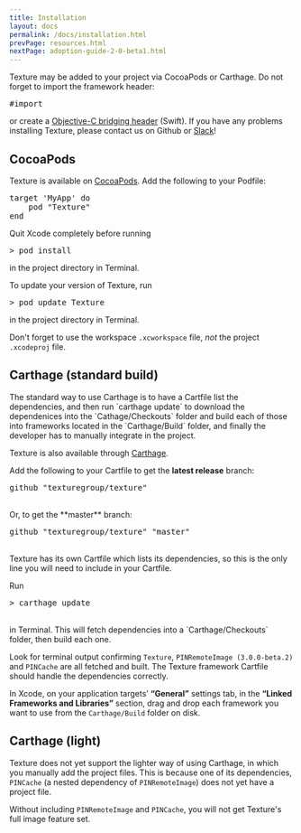 ```yaml
---
title: Installation
layout: docs
permalink: /docs/installation.html
prevPage: resources.html
nextPage: adoption-guide-2-0-beta1.html
---
```


Texture may be added to your project via CocoaPods or Carthage. Do not forget to import the framework header:

<div class = "highlight-group">
<div class = "code">
<pre lang="objc" class="objcCode">
#import <AsyncDisplayKit/AsyncDisplayKit.h>
</pre>
</div>
</div>

or create a <a href="https://developer.apple.com/library/ios/documentation/swift/conceptual/buildingcocoaapps/MixandMatch.html">Objective-C bridging header</a> (Swift). If you have any problems installing Texture, please contact us on Github or <a href = "/slack.html">Slack</a>!

## CocoaPods

Texture is available on <a href="https://cocoapods.org/pods/Texture">CocoaPods</a>. Add the following to your Podfile:

<div class = "highlight-group">
<div class = "code">
<pre lang="objc" class="objcCode">
target 'MyApp' do
	pod "Texture"
end
</pre>
</div>
</div>

Quit Xcode completely before running 

<div class = "highlight-group">
<div class = "code">
<pre lang="objc" class="objcCode">
> pod install
</pre>
</div>
</div>

in the project directory in Terminal.  

To update your version of Texture, run 

<div class = "highlight-group">
<div class = "code">
<pre lang="objc" class="objcCode">
> pod update Texture
</pre>
</div>
</div>

in the project directory in Terminal. 

Don't forget to use the workspace `.xcworkspace` file, _not_ the project `.xcodeproj` file.

## Carthage (standard build)

<div class = "note">
The standard way to use Carthage is to have a Cartfile list the dependencies, and then run `carthage update` to download the dependenices into the `Cathage/Checkouts` folder and build each of those into frameworks located in the `Carthage/Build` folder, and finally the developer has to manually integrate in the project.
</div>

Texture is also available through <a href="https://github.com/Carthage/Carthage">Carthage</a>. 

Add the following to your Cartfile to get the **latest release** branch:

<div class = "highlight-group">
<div class = "code">
<pre lang="objc" class="objcCode">
github "texturegroup/texture"
</pre>
</div>
</div>

<br>
Or, to get the **master** branch:

<div class = "highlight-group">
<div class = "code">
<pre lang="objc" class="objcCode">
github "texturegroup/texture" "master"
</pre>
</div>
</div>

<br>
Texture has its own Cartfile which lists its dependencies, so this is the only line you will need to include in your Cartfile. 

Run 

<div class = "highlight-group">
<div class = "code">
<pre lang="objc" class="objcCode">
> carthage update
</pre>
</div>
</div>

<br>
in Terminal. This will fetch dependencies into a `Carthage/Checkouts` folder, then build each one. 

Look for terminal output confirming `Texture`, `PINRemoteImage (3.0.0-beta.2)` and `PINCache` are all fetched and built. The Texture framework Cartfile should handle the dependencies correctly. 

In Xcode, on your application targets’ **“General”** settings tab, in the **“Linked Frameworks and Libraries”** section, drag and drop each framework you want to use from the `Carthage/Build` folder on disk.

## Carthage (light)

Texture does not yet support the lighter way of using Carthage, in which you manually add the project files. This is because one of its dependencies, `PINCache` (a nested dependency of `PINRemoteImage`) does not yet have a project file. 

Without including `PINRemoteImage` and `PINCache`, you will not get Texture's full image feature set. 
